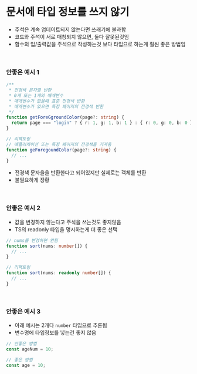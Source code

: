 # 문서에 타입 정보를 쓰지 않기

- 주석은 계속 업데이트되지 않는다면 쓰래기에 불과함
- 코드와 주석이 서로 매칭되지 않으면, 둘다 잘못된것임
- 함수의 입/출력값을 주석으로 작성하는것 보다 타입으로 하는게 훨씬 좋은 방법임

<br/>

### 안좋은 예시 1

```ts
/**
 * 전경색 문자열 반환
 * 0개 또는 1개의 매개변수
 * 매개변수가 없을때 표준 전경색 반환
 * 매개변수가 있으면 특정 페이지의 전경색 반환
 */
function getForeGgroundColor(page?: string) {
  return page === "login" ? { r: 1, g: 1, b: 1 } : { r: 0, g: 0, b: 0 };
}

// 리팩토링
// 애플리케이션 또는 특정 페이지의 전경색을 가져옴
function geForegoundColor(page?: string) {
  // ...
}
```

- 전경색 문자을을 반환한다고 되어있지만 실제로는 객체를 반환
- 불필요하게 장황

<br/>

### 안좋은 예시 2

- 값을 변경하지 않는다고 주석을 쓰는것도 좋지않음
- TS의 readonly 타입을 명시하는게 더 좋은 선택

```ts
// nums를 변경하면 안됨
function sort(nums: number[]) {
  // ...
}

// 리팩토링
function sort(nums: readonly number[]) {
  // ...
}
```

<br/>

### 안좋은 예시 3

- 아래 예시는 2개다 `number` 타입으로 추론됨
- 변수명에 타입정보를 넣는건 좋지 않음

```ts
// 안좋은 방법
const ageNum = 10;

// 좋은 방법
const age = 10;
```
